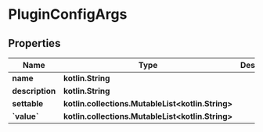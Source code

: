 
# PluginConfigArgs

## Properties
Name | Type | Description | Notes
------------ | ------------- | ------------- | -------------
**name** | **kotlin.String** |  | 
**description** | **kotlin.String** |  | 
**settable** | **kotlin.collections.MutableList&lt;kotlin.String&gt;** |  | 
**&#x60;value&#x60;** | **kotlin.collections.MutableList&lt;kotlin.String&gt;** |  | 



